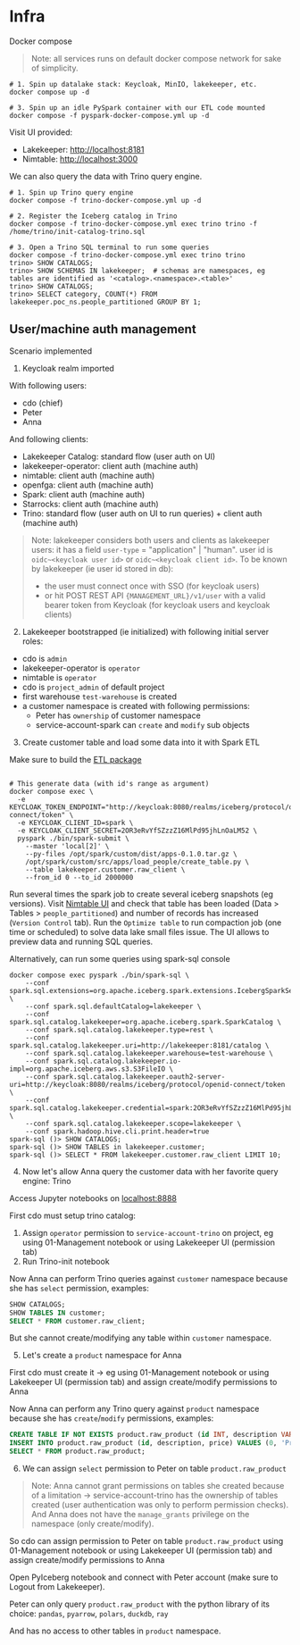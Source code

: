 # Infra

Docker compose

> Note: all services runs on default docker compose network for sake of simplicity.

```shell
# 1. Spin up datalake stack: Keycloak, MinIO, lakekeeper, etc. 
docker compose up -d

# 3. Spin up an idle PySpark container with our ETL code mounted
docker compose -f pyspark-docker-compose.yml up -d
```

Visit UI provided:
* Lakekeeper: [http://localhost:8181](http://localhost:8181)
* Nimtable: [http://localhost:3000](http://localhost:3000)





We can also query the data with Trino query engine. 

```shell
# 1. Spin up Trino query engine
docker compose -f trino-docker-compose.yml up -d

# 2. Register the Iceberg catalog in Trino 
docker compose -f trino-docker-compose.yml exec trino trino -f /home/trino/init-catalog-trino.sql

# 3. Open a Trino SQL terminal to run some queries
docker compose -f trino-docker-compose.yml exec trino trino
trino> SHOW CATALOGS;
trino> SHOW SCHEMAS IN lakekeeper;  # schemas are namespaces, eg tables are identified as '<catalog>.<namespace>.<table>'
trino> SHOW CATALOGS;
trino> SELECT category, COUNT(*) FROM lakekeeper.poc_ns.people_partitioned GROUP BY 1;
```



## User/machine auth management

Scenario implemented

1. Keycloak realm imported 

With following users:
* cdo (chief)
* Peter
* Anna

And following clients:
* Lakekeeper Catalog: standard flow (user auth on UI)
* lakekeeper-operator: client auth (machine auth)
* nimtable: client auth (machine auth)
* openfga: client auth (machine auth)
* Spark: client auth (machine auth)
* Starrocks: client auth (machine auth)
* Trino: standard flow (user auth on UI to run queries) + client auth (machine auth)

> Note: lakekeeper considers both users and clients as lakekeeper users: it has a field `user-type` = "application" | "human". user id is `oidc~<keycloak user id>` or `oidc~<keycloak client id>`. To be known by lakekeeper (ie user id stored in db):
> * the user must connect once with SSO (for keycloak users)
> * or hit POST REST API `{MANAGEMENT_URL}/v1/user` with a valid bearer token from Keycloak (for keycloak users and keycloak clients)


2. Lakekeeper bootstrapped (ie initialized) with following initial server roles:
* cdo is `admin`
* lakekeeper-operator is `operator`
* nimtable is `operator`
* cdo is `project_admin` of default project
* first warehouse `test-warehouse` is created
* a customer namespace is created with following permissions:
  * Peter has `ownership` of customer namespace
  * service-account-spark can `create` and `modify` sub objects



3. Create customer table and load some data into it with Spark ETL

Make sure to build the [ETL package](../etl/README.md)

```shell

# This generate data (with id's range as argument)
docker compose exec \
  -e KEYCLOAK_TOKEN_ENDPOINT="http://keycloak:8080/realms/iceberg/protocol/openid-connect/token" \
  -e KEYCLOAK_CLIENT_ID=spark \
  -e KEYCLOAK_CLIENT_SECRET=2OR3eRvYfSZzzZ16MlPd95jhLnOaLM52 \
  pyspark ./bin/spark-submit \
    --master 'local[2]' \
    --py-files /opt/spark/custom/dist/apps-0.1.0.tar.gz \
    /opt/spark/custom/src/apps/load_people/create_table.py \
    --table lakekeeper.customer.raw_client \
    --from_id 0 --to_id 2000000
```

Run several times the spark job to create several iceberg snapshots (eg versions). Visit [Nimtable UI](http://localhost:3000) and check that table has been loaded (Data > Tables > `people_partitioned`) and number of records has increased (`Version Control` tab). Run the `Optimize table` to run compaction job (one time or scheduled) to solve data lake small files issue. The UI allows to preview data and running SQL queries.


Alternatively, can run some queries using spark-sql console

```shell
docker compose exec pyspark ./bin/spark-sql \
    --conf spark.sql.extensions=org.apache.iceberg.spark.extensions.IcebergSparkSessionExtensions \
    --conf spark.sql.defaultCatalog=lakekeeper \
    --conf spark.sql.catalog.lakekeeper=org.apache.iceberg.spark.SparkCatalog \
    --conf spark.sql.catalog.lakekeeper.type=rest \
    --conf spark.sql.catalog.lakekeeper.uri=http://lakekeeper:8181/catalog \
    --conf spark.sql.catalog.lakekeeper.warehouse=test-warehouse \
    --conf spark.sql.catalog.lakekeeper.io-impl=org.apache.iceberg.aws.s3.S3FileIO \
    --conf spark.sql.catalog.lakekeeper.oauth2-server-uri=http://keycloak:8080/realms/iceberg/protocol/openid-connect/token \
    --conf spark.sql.catalog.lakekeeper.credential=spark:2OR3eRvYfSZzzZ16MlPd95jhLnOaLM52 \
    --conf spark.sql.catalog.lakekeeper.scope=lakekeeper \
    --conf spark.hadoop.hive.cli.print.header=true
spark-sql ()> SHOW CATALOGS;
spark-sql ()> SHOW TABLES in lakekeeper.customer;
spark-sql ()> SELECT * FROM lakekeeper.customer.raw_client LIMIT 10;
```


4. Now let's allow Anna query the customer data with her favorite query engine: Trino

Access Jupyter notebooks on [localhost:8888](http://localhost:8888)

First cdo must setup trino catalog:
1. Assign `operator` permission to `service-account-trino` on project, eg using 01-Management notebook or using Lakekeeper UI (permission tab)
2. Run Trino-init notebook

Now Anna can perform Trino queries against `customer` namespace because she has `select` permission, examples:
```sql
SHOW CATALOGS;
SHOW TABLES IN customer;
SELECT * FROM customer.raw_client;
```

But she cannot create/modifying any table within `customer` namespace.


5. Let's create a `product` namespace for Anna


First cdo must create it -> eg using 01-Management notebook or using Lakekeeper UI (permission tab) and assign create/modify permissions to Anna

Now Anna can perform any Trino query against `product` namespace because she has `create`/`modify` permissions, examples:
```sql
CREATE TABLE IF NOT EXISTS product.raw_product (id INT, description VARCHAR, price DOUBLE);
INSERT INTO product.raw_product (id, description, price) VALUES (0, 'Product 1', 8.95), (1, 'Product 2', 17.95), (2, 'Product 3', 10);
SELECT * FROM product.raw_product;
```

6. We can assign `select` permission to Peter on table `product.raw_product`

> Note: Anna cannot grant permissions on tables she created because of a limitation -> service-account-trino has the ownership of tables created (user authentication was only to perform permission checks). 
> And Anna does not have the `manage_grants` privilege on the namespace (only create/modify). 

So cdo can assign permission to Peter on table `product.raw_product` using 01-Management notebook or using Lakekeeper UI (permission tab) and assign create/modify permissions to Anna

Open PyIceberg notebook and connect with Peter account (make sure to Logout from Lakekeeper).

Peter can only query `product.raw_product` with the python library of its choice: `pandas`, `pyarrow`, `polars`, `duckdb`, `ray`

And has no access to other tables in `product` namespace.

